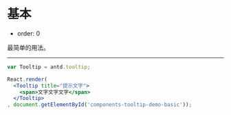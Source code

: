 # 基本

- order: 0

最简单的用法。

---

````jsx
var Tooltip = antd.tooltip;

React.render(
  <Tooltip title="提示文字">
    <span>文字文字文字</span>
  </Tooltip>
, document.getElementById('components-tooltip-demo-basic'));
````

